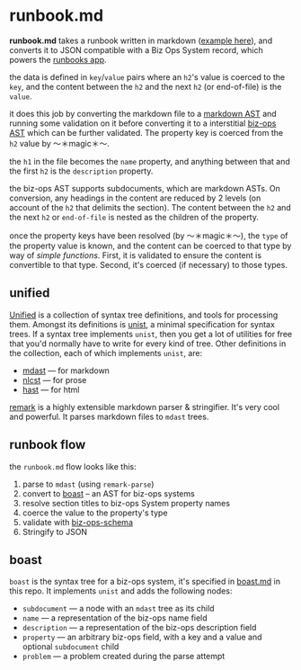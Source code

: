 # runbook.md

**runbook.md** takes a runbook written in markdown
([example here](./EXAMPLE.md)), and converts it to JSON compatible with a Biz
Ops System record, which powers the [runbooks app](https://runbooks.in.ft.com).

the data is defined in `key`/`value` pairs where an `h2`'s value is coerced to
the `key`, and the content between the `h2` and the next `h2` (or end-of-file)
is the `value`.

it does this job by converting the markdown file to a
[markdown AST](https://github.com/syntax-tree/mdast/blob/master/readme.md) and
running some validation on it before converting it to a interstitial
[biz-ops AST](./boast.md) which can be further validated.
The property key is coerced from the `h2` value by ～＊magic＊～.

the `h1` in the file becomes the `name` property, and anything between that and
the first `h2` is the `description` property.

the biz-ops AST supports subdocuments, which are markdown ASTs. On conversion,
any headings in the content are reduced by 2 levels (on account of the `h2` that
delimits the section). The content between the `h2` and the next `h2` or
`end-of-file` is nested as the children of the property.

once the property keys have been resolved (by ～＊magic＊～), the `type` of the
property value is known, and the content can be coerced to that type by way of
_simple functions_. First, it is validated to ensure the content is convertible
to that type. Second, it's coerced (if necessary) to those types.

## unified

[Unified](https://unified.js.org) is a collection of syntax tree definitions,
and tools for processing them. Amongst its definitions is
[unist](https://github.com/syntax-tree/unist), a minimal specification for
syntax trees. If a syntax tree implements `unist`, then you get a lot of
utilities for free that you'd normally have to write for every kind of tree.
Other definitions in the collection, each of which implements `unist`, are:

-   [mdast](https://github.com/syntax-tree/mdast) — for markdown
-   [nlcst](https://github.com/syntax-tree/nlcst) — for prose
-   [hast](https://github.com/syntax-tree/hast) — for html

[remark](https://github.com/remarkjs/remark) is a highly extensible markdown
parser & stringifier. It's very cool and powerful. It parses markdown files to
`mdast` trees.

## runbook flow

the `runbook.md` flow looks like this:

1. parse to `mdast` (using `remark-parse`)
2. convert to [boast](./boast.md) – an AST for biz-ops systems
3. resolve section titles to biz-ops System property names
4. coerce the value to the property's type
5. validate with
   [biz-ops-schema](https://github.com/financial-times/biz-ops-schema)
6. Stringify to JSON

## boast

`boast` is the syntax tree for a biz-ops system, it's specified in
[boast.md](./boast.md) in this repo. It implements `unist` and adds the
following nodes:

-   `subdocument` — a node with an `mdast` tree as its child
-   `name` — a representation of the biz-ops name field
-   `description` — a representation of the biz-ops description field
-   `property` — an arbitrary biz-ops field, with a key and a value and optional
    `subdocument` child
-   `problem` — a problem created during the parse attempt

